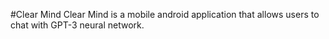 #Clear Mind
Clear Mind is a mobile android application that allows users to chat with GPT-3 neural network.
